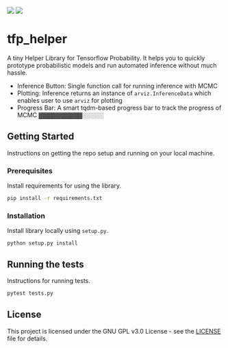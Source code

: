 ![](https://img.shields.io/badge/tensorflow_probability-0.11.0-yellow) ![](https://img.shields.io/badge/license-GNU%20GPL%20v3.0-blue)

# tfp_helper

A tiny Helper Library for Tensorflow Probability. It helps you to quickly prototype probabilistic models and run automated inference without much hassle.

- Inference Button: Single function call for running inference with MCMC
- Plotting: Inference returns an instance of `arviz.InferenceData` which enables user to use `arviz` for plotting
- Progress Bar: A smart tqdm-based progress bar to track the progress of MCMC ▓▓▓▓▓▓▓▓▓▓░░░░░


## Getting Started

Instructions on getting the repo setup and running on your local machine.

### Prerequisites

Install requirements for using the library.

```bash
pip install -r requirements.txt
```

### Installation

Install library locally using `setup.py`.

```
python setup.py install
```



## Running the tests

Instructions for running tests.

```bash
pytest tests.py
```

## License

This project is licensed under the GNU GPL v3.0 License - see the [LICENSE](LICENSE) file for details.

